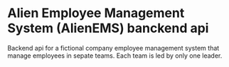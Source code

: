 # Alien Employee Management System (AlienEMS) banckend api

Backend api for a fictional company employee management system that manage employees in sepate teams. Each team is led 
by only one leader.